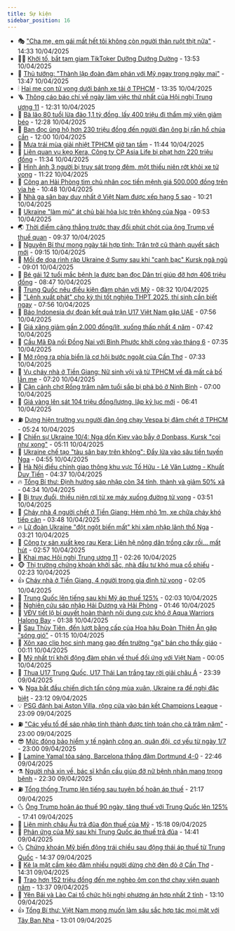 ```yaml
---
title: Sự kiện
sidebar_position: 16
---
```


<!-- dantri-su-kien:START -->
- 🎭 [&quot;Cha mẹ, em gái mất hết tôi không còn người thân ruột thịt nữa&quot;](https://dantri.com.vn/xa-hoi/cha-me-em-gai-mat-het-toi-khong-con-nguoi-than-ruot-thit-nua-20250410200743352.htm) - 14:33 10/04/2025
- 👨‍🏫 [Khởi tố, bắt tạm giam TikToker Dưỡng Dướng Dường](https://dantri.com.vn/phap-luat/khoi-to-bat-tam-giam-tiktoker-duong-duong-duong-20250410195942684.htm) - 13:53 10/04/2025
- 🌮 [Thủ tướng: &quot;Thành lập đoàn đàm phán với Mỹ ngay trong ngày mai&quot;](https://dantri.com.vn/xa-hoi/thu-tuong-thanh-lap-doan-dam-phan-voi-my-ngay-trong-ngay-mai-20250410193452225.htm) - 13:47 10/04/2025
- 🕯 [Hai mẹ con tử vong dưới bánh xe tải ở TPHCM](https://dantri.com.vn/xa-hoi/hai-me-con-tu-vong-duoi-banh-xe-tai-o-tphcm-20250410202252011.htm) - 13:35 10/04/2025
- 🪜 [Thông cáo báo chí về ngày làm việc thứ nhất của Hội nghị Trung ương 11](https://dantri.com.vn/xa-hoi/thong-cao-bao-chi-ve-ngay-lam-viec-thu-nhat-cua-hoi-nghi-trung-uong-11-20250410192139466.htm) - 12:31 10/04/2025
- 🐘 [Bà lão 80 tuổi lừa đảo 1,1 tỷ đồng, lấy 400 triệu đi thẩm mỹ viện giảm béo](https://dantri.com.vn/phap-luat/ba-lao-80-tuoi-lua-dao-11-ty-dong-lay-400-trieu-di-tham-my-vien-giam-beo-20250410191405006.htm) - 12:28 10/04/2025
- 🤔 [Bạn đọc ủng hộ hơn 230 triệu đồng đến người đàn ông bị rắn hổ chúa cắn](https://dantri.com.vn/tam-long-nhan-ai/ban-doc-ung-ho-hon-230-trieu-dong-den-nguoi-dan-ong-bi-ran-ho-chua-can-20250410120932336.htm) - 12:00 10/04/2025
- 🧠 [Mưa trái mùa giải nhiệt TPHCM giờ tan tầm](https://dantri.com.vn/xa-hoi/mua-trai-mua-giai-nhiet-tphcm-gio-tan-tam-20250410182022312.htm) - 11:44 10/04/2025
- 📝 [Liên quan vụ kẹo Kera, Công ty CP Asia Life bị phạt hơn 220 triệu đồng](https://dantri.com.vn/xa-hoi/lien-quan-vu-keo-kera-cong-ty-cp-asia-life-bi-phat-hon-220-trieu-dong-20250410175205858.htm) - 11:34 10/04/2025
- 🦏 [Hình ảnh 3 người bị truy sát trong đêm, một thiếu niên rớt khỏi xe tử vong](https://dantri.com.vn/phap-luat/hinh-anh-3-nguoi-bi-truy-sat-trong-dem-mot-thieu-nien-rot-khoi-xe-tu-vong-20250410174431651.htm) - 11:22 10/04/2025
- 🥰 [Công an Hải Phòng tìm chủ nhân cọc tiền mệnh giá 500.000 đồng trên vỉa hè](https://dantri.com.vn/xa-hoi/cong-an-hai-phong-tim-chu-nhan-coc-tien-menh-gia-500000-dong-tren-via-he-20250410174550941.htm) - 10:48 10/04/2025
- 🤗 [Nhà ga sân bay duy nhất ở Việt Nam được xếp hạng 5 sao](https://dantri.com.vn/xa-hoi/nha-ga-san-bay-duy-nhat-o-viet-nam-duoc-xep-hang-5-sao-20250410165623690.htm) - 10:21 10/04/2025
- 🌈 [Ukraine &quot;làm mù&quot; át chủ bài hỏa lực trên không của Nga](https://dantri.com.vn/the-gioi/ukraine-lam-mu-at-chu-bai-hoa-luc-tren-khong-cua-nga-20250410165013948.htm) - 09:53 10/04/2025
- 🌏 [Thời điểm căng thẳng trước thay đổi phút chót của ông Trump về thuế quan](https://dantri.com.vn/the-gioi/thoi-diem-cang-thang-truoc-thay-doi-phut-chot-cua-ong-trump-ve-thue-quan-20250410152823613.htm) - 09:37 10/04/2025
- 💄 [Nguyên Bí thư mong ngày tái hợp tỉnh: Trăn trở cũ thành quyết sách mới](https://dantri.com.vn/noi-vu/nguyen-bi-thu-mong-ngay-tai-hop-tinh-tran-tro-cu-thanh-quyet-sach-moi-20250410143131565.htm) - 09:15 10/04/2025
- 👺 [Mối đe dọa rình rập Ukraine ở Sumy sau khi &quot;canh bạc&quot; Kursk ngã ngũ](https://dantri.com.vn/the-gioi/moi-de-doa-rinh-rap-ukraine-o-sumy-sau-khi-canh-bac-kursk-nga-ngu-20250410153547002.htm) - 09:01 10/04/2025
- 👹 [Bé gái 12 tuổi mắc bệnh lạ được bạn đọc Dân trí giúp đỡ hơn 406 triệu đồng](https://dantri.com.vn/tam-long-nhan-ai/be-gai-12-tuoi-mac-benh-la-duoc-ban-doc-dan-tri-giup-do-hon-406-trieu-dong-20250410141743409.htm) - 08:47 10/04/2025
- 🌊 [Trung Quốc nêu điều kiện đàm phán với Mỹ](https://dantri.com.vn/the-gioi/trung-quoc-neu-dieu-kien-dam-phan-voi-my-20250410152245581.htm) - 08:32 10/04/2025
- 🤠 [&quot;Lệnh xuất phát&quot; cho kỳ thi tốt nghiệp THPT 2025, thí sinh cần biết ngay](https://dantri.com.vn/giao-duc/lenh-xuat-phat-cho-ky-thi-tot-nghiep-thpt-2025-thi-sinh-can-biet-ngay-20250410135941765.htm) - 07:56 10/04/2025
- 🎊 [Báo Indonesia dự đoán kết quả trận U17 Việt Nam gặp UAE](https://dantri.com.vn/the-thao/bao-indonesia-du-doan-ket-qua-tran-u17-viet-nam-gap-uae-20250410135613117.htm) - 07:56 10/04/2025
- 🐘 [Giá xăng giảm gần 2.000 đồng/lít, xuống thấp nhất 4 năm](https://dantri.com.vn/kinh-doanh/gia-xang-giam-gan-2000-donglit-xuong-thap-nhat-4-nam-20250410134049383.htm) - 07:42 10/04/2025
- 💂 [Cầu Mã Đà nối Đồng Nai với Bình Phước khởi công vào tháng 6](https://dantri.com.vn/xa-hoi/cau-ma-da-noi-dong-nai-voi-binh-phuoc-khoi-cong-vao-thang-6-20250410140452374.htm) - 07:35 10/04/2025
- 👹 [Mở rộng ra phía biển là cơ hội bước ngoặt của Cần Thơ](https://dantri.com.vn/noi-vu/mo-rong-ra-phia-bien-la-co-hoi-buoc-ngoat-cua-can-tho-20250410132356044.htm) - 07:33 10/04/2025
- 🦒 [Vụ cháy nhà ở Tiền Giang: Nữ sinh vội vã từ TPHCM về đã mất cả bố lẫn mẹ](https://dantri.com.vn/xa-hoi/vu-chay-nha-o-tien-giang-nu-sinh-voi-va-tu-tphcm-ve-da-mat-ca-bo-lan-me-20250410130305231.htm) - 07:20 10/04/2025
- 🗽 [Cận cảnh chợ Rồng trăm năm tuổi sắp bị phá bỏ ở Ninh Bình](https://dantri.com.vn/xa-hoi/can-canh-cho-rong-tram-nam-tuoi-sap-bi-pha-bo-o-ninh-binh-20250409222500848.htm) - 07:00 10/04/2025
- 💄 [Giá vàng lên sát 104 triệu đồng/lượng, lập kỷ lục mới](https://dantri.com.vn/kinh-doanh/gia-vang-len-sat-104-trieu-dongluong-lap-ky-luc-moi-20250410010310186.htm) - 06:41 10/04/2025
- ⛽️ [Dựng hiện trường vụ người đàn ông chạy Vespa bị đâm chết ở TPHCM](https://dantri.com.vn/phap-luat/dung-hien-truong-vu-nguoi-dan-ong-chay-vespa-bi-dam-chet-o-tphcm-20250410114811034.htm) - 05:24 10/04/2025
- 🥷 [Chiến sự Ukraine 10/4: Nga dồn Kiev vào bẫy ở Donbass, Kursk &quot;coi như xong&quot;](https://dantri.com.vn/the-gioi/chien-su-ukraine-104-nga-don-kiev-vao-bay-o-donbass-kursk-coi-nhu-xong-20250410120905998.htm) - 05:11 10/04/2025
- 🤖 [Ukraine chế tạo &quot;tàu sân bay trên không&quot;: Đẩy lửa vào sâu tiền tuyến Nga](https://dantri.com.vn/the-gioi/ukraine-che-tao-tau-san-bay-tren-khong-day-lua-vao-sau-tien-tuyen-nga-20250410114230342.htm) - 04:55 10/04/2025
- 🌊 [Hà Nội điều chỉnh giao thông khu vực Tố Hữu - Lê Văn Lương - Khuất Duy Tiến](https://dantri.com.vn/xa-hoi/ha-noi-dieu-chinh-giao-thong-khu-vuc-to-huu-le-van-luong-khuat-duy-tien-20250410112632936.htm) - 04:37 10/04/2025
- 🔥 [Tổng Bí thư: Định hướng sáp nhập còn 34 tỉnh, thành và giảm 50% xã](https://dantri.com.vn/xa-hoi/tong-bi-thu-dinh-huong-sap-nhap-con-34-tinh-thanh-va-giam-50-xa-20250410112626763.htm) - 04:34 10/04/2025
- 🦏 [Bị truy đuổi, thiếu niên rơi từ xe máy xuống đường tử vong](https://dantri.com.vn/phap-luat/bi-truy-duoi-thieu-nien-roi-tu-xe-may-xuong-duong-tu-vong-20250410102413515.htm) - 03:51 10/04/2025
- 🐘 [Cháy nhà 4 người chết ở Tiền Giang: Hẻm nhỏ 1m, xe chữa cháy khó tiếp cận](https://dantri.com.vn/xa-hoi/chay-nha-4-nguoi-chet-o-tien-giang-hem-nho-1m-xe-chua-chay-kho-tiep-can-20250410101800453.htm) - 03:48 10/04/2025
- 🔥 [Lữ đoàn Ukraine &quot;đột ngột biến mất&quot; khi xâm nhập lãnh thổ Nga](https://dantri.com.vn/the-gioi/lu-doan-ukraine-dot-ngot-bien-mat-khi-xam-nhap-lanh-tho-nga-20250410100409389.htm) - 03:21 10/04/2025
- 💼 [Công ty sản xuất kẹo rau Kera: Liên hệ nông dân trồng cây rồi... mất hút](https://dantri.com.vn/xa-hoi/cong-ty-san-xuat-keo-rau-kera-lien-he-nong-dan-trong-cay-roi-mat-hut-20250410090054347.htm) - 02:57 10/04/2025
- 🚀 [Khai mạc Hội nghị Trung ương 11](https://dantri.com.vn/xa-hoi/khai-mac-hoi-nghi-trung-uong-11-20250409141958022.htm) - 02:26 10/04/2025
- 🐵 [Thị trường chứng khoán khởi sắc, nhà đầu tư khó mua cổ phiếu](https://dantri.com.vn/kinh-doanh/thi-truong-chung-khoan-khoi-sac-nha-dau-tu-kho-mua-co-phieu-20250410091808911.htm) - 02:23 10/04/2025
- 👍 [Cháy nhà ở Tiền Giang, 4 người trong gia đình tử vong](https://dantri.com.vn/xa-hoi/chay-nha-o-tien-giang-4-nguoi-trong-gia-dinh-tu-vong-20250410084318592.htm) - 02:05 10/04/2025
- 🚦 [Trung Quốc lên tiếng sau khi Mỹ áp thuế 125%](https://dantri.com.vn/the-gioi/trung-quoc-len-tieng-sau-khi-my-ap-thue-125-20250410085643993.htm) - 02:03 10/04/2025
- 🥸 [Nghiên cứu sáp nhập Hải Dương và Hải Phòng](https://dantri.com.vn/xa-hoi/nghien-cuu-sap-nhap-hai-duong-va-hai-phong-20250410082751079.htm) - 01:46 10/04/2025
- 🥷 [VĐV tiết lộ bí quyết hoàn thành nội dung cực khó ở Aqua Warriors Halong Bay](https://dantri.com.vn/the-thao/vdv-tiet-lo-bi-quyet-hoan-thanh-noi-dung-cuc-kho-o-aqua-warriors-halong-bay-20250409234151399.htm) - 01:38 10/04/2025
- 🤡 [Sau Thùy Tiên, đến lượt bằng cấp của Hoa hậu Đoàn Thiên Ân gặp &quot;sóng gió&quot;](https://dantri.com.vn/giao-duc/sau-thuy-tien-den-luot-bang-cap-cua-hoa-hau-doan-thien-an-gap-song-gio-20250409223234820.htm) - 01:15 10/04/2025
- 🥳 [Xôn xao clip học sinh mang gạo đến trường &quot;gạ&quot; bán cho thầy giáo](https://dantri.com.vn/giao-duc/xon-xao-clip-hoc-sinh-mang-gao-den-truong-ga-ban-cho-thay-giao-20250409211332153.htm) - 00:11 10/04/2025
- 🤩 [Mỹ nhất trí khởi động đàm phán về thuế đối ứng với Việt Nam](https://dantri.com.vn/kinh-doanh/my-nhat-tri-khoi-dong-dam-phan-ve-thue-doi-ung-voi-viet-nam-20250410070154720.htm) - 00:05 10/04/2025
- 🎡 [Thua U17 Trung Quốc, U17 Thái Lan trắng tay rời giải châu Á](https://dantri.com.vn/the-thao/thua-u17-trung-quoc-u17-thai-lan-trang-tay-roi-giai-chau-a-20250410063703064.htm) - 23:39 09/04/2025
- 🪜 [Nga bắt đầu chiến dịch tấn công mùa xuân, Ukraine ra đề nghị đặc biệt](https://dantri.com.vn/the-gioi/nga-bat-dau-chien-dich-tan-cong-mua-xuan-ukraine-ra-de-nghi-dac-biet-20250410060157312.htm) - 23:12 09/04/2025
- 💡 [PSG đánh bại Aston Villa, rộng cửa vào bán kết Champions League](https://dantri.com.vn/the-thao/psg-danh-bai-aston-villa-rong-cua-vao-ban-ket-champions-league-20250410060356416.htm) - 23:09 09/04/2025
- ⛽️ [&quot;Các yếu tố để sáp nhập tỉnh thành được tính toán cho cả trăm năm&quot;](https://dantri.com.vn/noi-vu/cac-yeu-to-de-sap-nhap-tinh-thanh-duoc-tinh-toan-cho-ca-tram-nam-20250409215603496.htm) - 23:00 09/04/2025
- 😎 [Mức đóng bảo hiểm y tế ngành công an, quân đội, cơ yếu từ ngày 1/7](https://dantri.com.vn/lao-dong-viec-lam/muc-dong-bao-hiem-y-te-nganh-cong-an-quan-doi-co-yeu-tu-ngay-17-20250409150409012.htm) - 23:00 09/04/2025
- 🗽 [Lamine Yamal tỏa sáng, Barcelona thắng đậm Dortmund 4-0](https://dantri.com.vn/the-thao/lamine-yamal-toa-sang-barcelona-thang-dam-dortmund-4-0-20250410054630676.htm) - 22:46 09/04/2025
- ⚗️ [Người nhà xin về, bác sĩ khẩn cầu giúp đỡ nữ bệnh nhân mang trọng bệnh](https://dantri.com.vn/tam-long-nhan-ai/nguoi-nha-xin-ve-bac-si-khan-cau-giup-do-nu-benh-nhan-mang-trong-benh-20250408121105082.htm) - 22:30 09/04/2025
- ⛽️ [Tổng thống Trump lên tiếng sau tuyên bố hoãn áp thuế](https://dantri.com.vn/the-gioi/tong-thong-trump-len-tieng-sau-tuyen-bo-hoan-ap-thue-20250410035121952.htm) - 21:17 09/04/2025
- 🌜 [Ông Trump hoãn áp thuế 90 ngày, tăng thuế với Trung Quốc lên 125%](https://dantri.com.vn/the-gioi/ong-trump-hoan-ap-thue-90-ngay-tang-thue-voi-trung-quoc-len-125-20250410003924457.htm) - 17:41 09/04/2025
- 🦩 [Liên minh châu Âu trả đũa đòn thuế của Mỹ](https://dantri.com.vn/the-gioi/lien-minh-chau-au-tra-dua-don-thue-cua-my-20250409221329994.htm) - 15:18 09/04/2025
- 🦒 [Phản ứng của Mỹ sau khi Trung Quốc áp thuế trả đũa](https://dantri.com.vn/the-gioi/phan-ung-cua-my-sau-khi-trung-quoc-ap-thue-tra-dua-20250409213412914.htm) - 14:41 09/04/2025
- 🌜 [Chứng khoán Mỹ biến động trái chiều sau động thái áp thuế từ Trung Quốc](https://dantri.com.vn/kinh-doanh/chung-khoan-my-bien-dong-trai-chieu-sau-dong-thai-ap-thue-tu-trung-quoc-20250409213548525.htm) - 14:37 09/04/2025
- 🐎 [Kẻ lạ mặt cầm kéo đâm nhiều người dừng chờ đèn đỏ ở Cần Thơ](https://dantri.com.vn/phap-luat/ke-la-mat-cam-keo-dam-nhieu-nguoi-dung-cho-den-do-o-can-tho-20250409212038556.htm) - 14:31 09/04/2025
- 🌋 [Trao hơn 152 triệu đồng đến mẹ nghèo ôm con thơ chạy viện quanh năm](https://dantri.com.vn/tam-long-nhan-ai/trao-hon-152-trieu-dong-den-me-ngheo-om-con-tho-chay-vien-quanh-nam-20250409163016660.htm) - 13:37 09/04/2025
- 🧰 [Yên Bái và Lào Cai tổ chức hội nghị phương án hợp nhất 2 tỉnh](https://dantri.com.vn/xa-hoi/yen-bai-va-lao-cai-to-chuc-hoi-nghi-phuong-an-hop-nhat-2-tinh-20250409194232953.htm) - 13:10 09/04/2025
- 👍 [Tổng Bí thư: Việt Nam mong muốn làm sâu sắc hợp tác mọi mặt với Tây Ban Nha](https://dantri.com.vn/xa-hoi/tong-bi-thu-viet-nam-mong-muon-lam-sau-sac-hop-tac-moi-mat-voi-tay-ban-nha-20250409200054012.htm) - 13:01 09/04/2025<!-- dantri-su-kien:END -->
